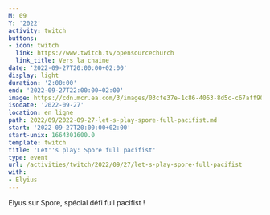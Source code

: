 ```yaml
---
M: 09
Y: '2022'
activity: twitch
buttons:
- icon: twitch
  link: https://www.twitch.tv/opensourcechurch
  link_title: Vers la chaine
date: '2022-09-27T20:00:00+02:00'
display: light
duration: '2:00:00'
end: '2022-09-27T22:00:00+02:00'
image: https://cdn.mcr.ea.com/3/images/03cfe37e-1c86-4063-8d5c-c67aff90a293/1587735143-0x0-0-0.jpg
isodate: '2022-09-27'
location: en ligne
path: 2022/09/2022-09-27-let-s-play-spore-full-pacifist.md
start: '2022-09-27T20:00:00+02:00'
start-unix: 1664301600.0
template: twitch
title: 'Let''s play: Spore full pacifist'
type: event
url: /activities/twitch/2022/09/27/let-s-play-spore-full-pacifist
with:
- Elyius
---
```

Elyus sur Spore, spécial défi full pacifist !